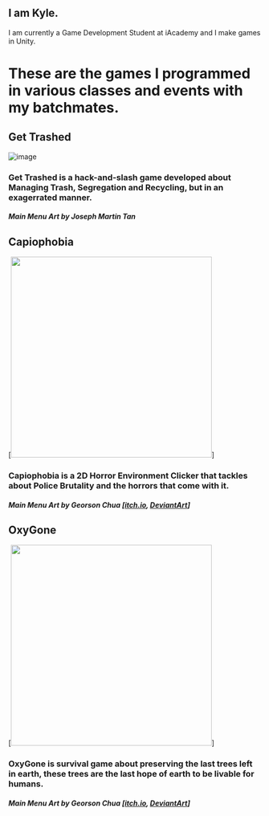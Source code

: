## I am Kyle.
I am currently a Game Development Student at iAcademy and I make games in Unity.

# These are the games I programmed in various classes and events with my batchmates.

## Get Trashed
![image](https://drive.google.com/uc?export=view&id=1XpQpvtOXZy7moALUf4lxbLCJ7x08KS)
### Get Trashed is a hack-and-slash game developed about Managing Trash, Segregation and Recycling, but in an exagerrated manner.
##### Main Menu Art by Joseph Martin Tan

## Capiophobia
[<img src = "https://drive.google.com/file/d/1hVwufwTA60WV_pbfpubOUauGIf0ji8_-/view?usp=sharing" width=400>]
### Capiophobia is a 2D Horror Environment Clicker that tackles about Police Brutality and the horrors that come with it.
##### Main Menu Art by Georson Chua [[itch.io](https://zerogeorson.itch.io/), [DeviantArt](https://www.deviantart.com/zerogeorson)]

## OxyGone
[<img src = "https://drive.google.com/file/d/1LFw1AljNlJi60ygo9l2bV_BcW4LR543e/view?usp=sharing" width=400>]
### OxyGone is survival game about preserving the last trees left in earth, these trees are the last hope of earth to be livable for humans.
##### Main Menu Art by Georson Chua [[itch.io](https://zerogeorson.itch.io/), [DeviantArt](https://www.deviantart.com/zerogeorson)]
